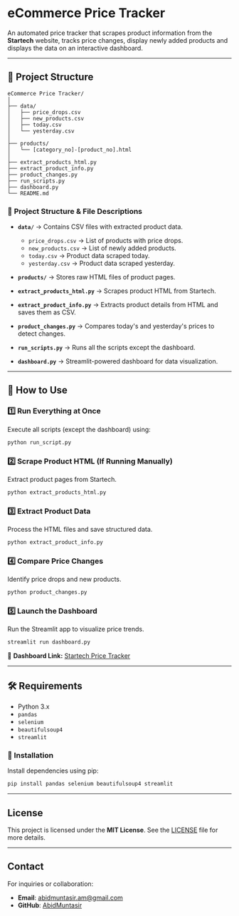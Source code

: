 #  eCommerce Price Tracker

An automated price tracker that scrapes product information from the **Startech** website, tracks price changes, display newly added products and displays the data on an interactive dashboard.

---

## 📂 Project Structure

```
eCommerce Price Tracker/
│
├── data/
│   ├── price_drops.csv
│   ├── new_products.csv
│   ├── today.csv
│   └── yesterday.csv
│
├── products/
│   └── [category_no]-[product_no].html
│
├── extract_products_html.py
├── extract_product_info.py
├── product_changes.py
├── run_scripts.py
├── dashboard.py
└── README.md
```

### 🔹 **Project Structure & File Descriptions**

- **`data/`** → Contains CSV files with extracted product data.

  - `price_drops.csv` → List of products with price drops.
  - `new_products.csv` → List of newly added products.
  - `today.csv` → Product data scraped today.
  - `yesterday.csv` → Product data scraped yesterday.

- **`products/`** → Stores raw HTML files of product pages.

- **`extract_products_html.py`** → Scrapes product HTML from Startech.

- **`extract_product_info.py`** → Extracts product details from HTML and saves them as CSV.

- **`product_changes.py`** → Compares today's and yesterday's prices to detect changes.

- **`run_scripts.py`** → Runs all the scripts except the dashboard.

- **`dashboard.py`** → Streamlit-powered dashboard for data visualization.

---

## 🚀 How to Use

### 1️⃣ Run Everything at Once

Execute all scripts (except the dashboard) using:

```bash
python run_script.py
```

### 2️⃣ Scrape Product HTML (If Running Manually)

Extract product pages from Startech.

```bash
python extract_products_html.py
```

### 3️⃣ Extract Product Data

Process the HTML files and save structured data.

```bash
python extract_product_info.py
```

### 4️⃣ Compare Price Changes

Identify price drops and new products.

```bash
python product_changes.py
```

### 5️⃣ Launch the Dashboard

Run the Streamlit app to visualize price trends.

```bash
streamlit run dashboard.py
```

📌 **Dashboard Link:** [Startech Price Tracker](<https://startech-price-tracker.streamlit.app//>)

---

## 🛠️ Requirements

- Python 3.x
- `pandas`
- `selenium`
- `beautifulsoup4`
- `streamlit`

### 🔹 Installation

Install dependencies using pip:

```bash
pip install pandas selenium beautifulsoup4 streamlit
```

---

## **License**
This project is licensed under the **MIT License**. See the [LICENSE](LICENSE) file for more details.

---
## **Contact**
For inquiries or collaboration:
- **Email**: abidmuntasir.am@gmail.com
- **GitHub**: [AbidMuntasir](https://github.com/AbidMuntasir)



